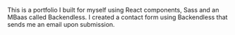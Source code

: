 This is a portfolio I built for myself using React components, Sass and an MBaas called Backendless. I created a contact form using Backendless that sends me an email upon submission.
